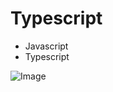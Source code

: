 # Typescript
- Javascript 
- Typescript

![Image](https://s3.amazonaws.com/alx-intranet.hbtn.io/uploads/medias/2019/12/baea85b5e9a9fb5c36ec.png?X-Amz-Algorithm=AWS4-HMAC-SHA256&X-Amz-Credential=AKIARDDGGGOUSBVO6H7D/20230705/us-east-1/s3/aws4_request&X-Amz-Date=20230705T192118Z&X-Amz-Expires=86400&X-Amz-SignedHeaders=host&X-Amz-Signature=ed45776e4e0b527aeee47e11efb214835c577e1f89e5b69e8d5ffa49865d3626)